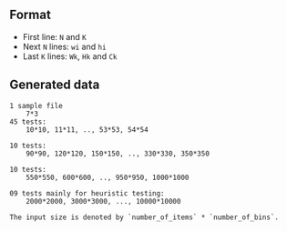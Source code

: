 ## Format
- First line: `N` and `K`
- Next `N` lines: `wi` and `hi`
- Last `K` lines: `Wk`, `Hk` and `Ck` 


## Generated data
```
1 sample file
    7*3
45 tests:
    10*10, 11*11, .., 53*53, 54*54

10 tests: 
    90*90, 120*120, 150*150, .., 330*330, 350*350

10 tests:
    550*550, 600*600, .., 950*950, 1000*1000

09 tests mainly for heuristic testing:
    2000*2000, 3000*3000, ..., 10000*10000

The input size is denoted by `number_of_items` * `number_of_bins`.
```

